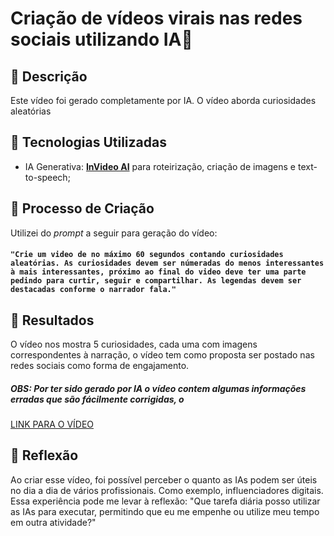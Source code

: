 # Criação de vídeos virais nas redes sociais utilizando IA🌌

## 📒 Descrição
Este vídeo foi gerado completamente por IA.
O vídeo aborda curiosidades aleatórias

## 🤖 Tecnologias Utilizadas
- IA Generativa: **[InVideo AI](https://invideo.io/)** para roteirização, criação de imagens e text-to-speech;

## 🧐 Processo de Criação
Utilizei do *prompt* a seguir para geração do vídeo:
#### `"Crie um video de no máximo 60 segundos contando curiosidades aleatórias. As curiosidades devem ser númeradas do menos interessantes à mais interessantes, próximo ao final do video deve ter uma parte pedindo para curtir, seguir e compartilhar. As legendas devem ser destacadas conforme o narrador fala."`

## 🚀 Resultados
O vídeo nos mostra 5 curiosidades, cada uma com imagens correspondentes à narração, o vídeo tem como proposta ser postado nas redes sociais como forma de engajamento.

##### OBS: Por ter sido gerado por IA o vídeo contem algumas informações erradas que são fácilmente corrigidas, o

[LINK PARA O VÍDEO](Bootcamp-Python-AI-Backend-Developer/Python/AI/invideo-ai-Video-teste-5-curiosidades.mp4)


## 💭 Reflexão
Ao criar esse vídeo, foi possível perceber o quanto as IAs podem ser úteis no dia a dia de vários profissionais. Como exemplo, influenciadores digitais. Essa experiência pode me levar à reflexão: "Que tarefa diária posso utilizar as IAs para executar, permitindo que eu me empenhe ou utilize meu tempo em outra atividade?"
